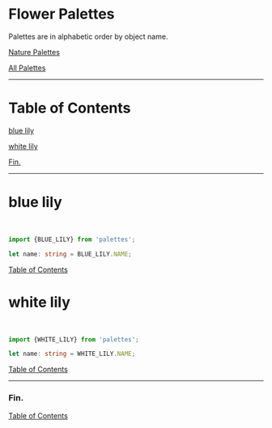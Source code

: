 <!--suppress JSUnresolvedLibraryURL -->
<!-- Coolors Palette Widget (Script) -->
<script src="https://coolors.co/palette-widget/widget.js"></script>

# Flower Palettes

Palettes are in alphabetic order by object name.

[Nature Palettes](../nature-palettes.md)

[All Palettes](../../all-palettes.md)

----

# Table of Contents

[blue lily](#blue-lily)

[white lily](#white-lily)

[Fin.](#fin)

----

# blue lily

<!-- Coolors Palette Widget -->
<script data-id="05684644562469574">new CoolorsPaletteWidget("05684644562469574", ["f0f3f4","fafeff","7dced8","1d90af","3b2212"],"blue lily"); </script>
<br/>

````typescript
import {BLUE_LILY} from 'palettes';

let name: string = BLUE_LILY.NAME;
````

[Table of Contents](#table-of-contents)

# white lily

<!-- Coolors Palette Widget -->
<script data-id="08679171490640973">new CoolorsPaletteWidget("08679171490640973", ["fafbef","b1c69f","5f8661","d6d6ff","aeaed6"],"white lily"); </script>
<br/>

````typescript
import {WHITE_LILY} from 'palettes';

let name: string = WHITE_LILY.NAME;
````

[Table of Contents](#table-of-contents)

----

### Fin.

[Table of Contents](#table-of-contents)
